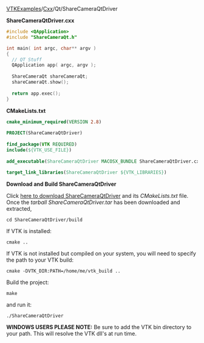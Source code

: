 [VTKExamples](Home)/[Cxx](Cxx)/Qt/ShareCameraQtDriver

**ShareCameraQtDriver.cxx**
```c++
#include <QApplication>
#include "ShareCameraQt.h"

int main( int argc, char** argv )
{
  // QT Stuff
  QApplication app( argc, argv );
  
  ShareCameraQt shareCameraQt;
  shareCameraQt.show();
  
  return app.exec();
}
```
**CMakeLists.txt**
```cmake
cmake_minimum_required(VERSION 2.8)
 
PROJECT(ShareCameraQtDriver)
 
find_package(VTK REQUIRED)
include(${VTK_USE_FILE})
 
add_executable(ShareCameraQtDriver MACOSX_BUNDLE ShareCameraQtDriver.cxx)
 
target_link_libraries(ShareCameraQtDriver ${VTK_LIBRARIES})
```

**Download and Build ShareCameraQtDriver**

Click [here to download ShareCameraQtDriver](https://github.com/lorensen/VTKWikiExamplesTarballs/raw/master/ShareCameraQtDriver.tar) and its *CMakeLists.txt* file.
Once the *tarball ShareCameraQtDriver.tar* has been downloaded and extracted,
```
cd ShareCameraQtDriver/build 
```
If VTK is installed:
```
cmake ..
```
If VTK is not installed but compiled on your system, you will need to specify the path to your VTK build:
```
cmake -DVTK_DIR:PATH=/home/me/vtk_build ..
```
Build the project:
```
make
```
and run it:
```
./ShareCameraQtDriver
```
**WINDOWS USERS PLEASE NOTE:** Be sure to add the VTK bin directory to your path. This will resolve the VTK dll's at run time.

